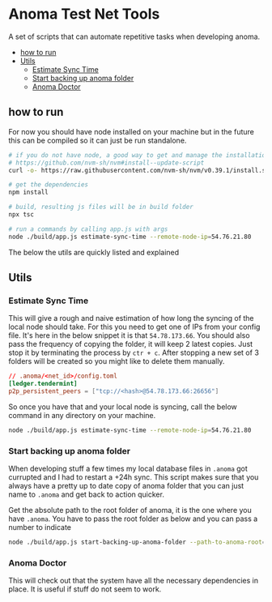 <h1> Anoma Test Net Tools </h1>
A set of scripts that can automate repetitive tasks when developing anoma.


- [how to run](#how-to-run)
- [Utils](#utils)
  - [Estimate Sync Time](#estimate-sync-time)
  - [Start backing up anoma folder](#start-backing-up-anoma-folder)
  - [Anoma Doctor](#anoma-doctor)

## how to run
For now you should have node installed on your machine but in the future this can be compiled so it can just be run standalone.

```bash
# if you do not have node, a good way to get and manage the installations is nvm
# https://github.com/nvm-sh/nvm#install--update-script
curl -o- https://raw.githubusercontent.com/nvm-sh/nvm/v0.39.1/install.sh | bash

# get the dependencies
npm install

# build, resulting js files will be in build folder
npx tsc

# run a commands by calling app.js with args
node ./build/app.js estimate-sync-time --remote-node-ip=54.76.21.80
```

The below the utils are quickly listed and explained
## Utils

### Estimate Sync Time
This will give a rough and naive estimation of how long the syncing of the local node should take. For this you need to get one of IPs from your config file. It's here in the below snippet it is that `54.78.173.66`. You should also pass the frequency of copying the folder, it will keep 2 latest copies. Just stop it by terminating the process by `ctr + c`. After stopping a new set of 3 folders will be created so you might like to delete them manually.
```toml
// .anoma/<net_id>/config.toml
[ledger.tendermint]
p2p_persistent_peers = ["tcp://<hash>@54.78.173.66:26656"]
```
So once you have that and your local node is syncing, call the below command in any directory on your machine.

```bash
node ./build/app.js estimate-sync-time --remote-node-ip=54.76.21.80
```

### Start backing up anoma folder
When developing stuff a few times my local database files in `.anoma` got currupted and I had to restart a +24h sync. This script makes sure that you always have a pretty up to date copy of anoma folder that you can just name to `.anoma` and get back to action quicker.

Get the absolute path to the root folder of anoma, it is the one where you have `.anoma`. You have to pass the root folder as below and you can pass a number to indicate 

```bash
node ./build/app.js start-backing-up-anoma-folder --path-to-anoma-root=/my/stuff/anoma --frequency-in-minutes=5
```

### Anoma Doctor
This will check out that the system have all the necessary dependencies in place. It is useful if stuff do not seem to work.